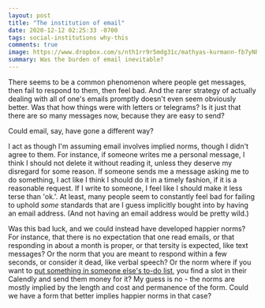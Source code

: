 ```yaml
---
layout: post
title: "The institution of email"
date: 2020-12-12 02:25:33 -0700
tags: social-institutions why-this
comments: true
image: https://www.dropbox.com/s/nth1rr9r5mdg31c/mathyas-kurmann-fb7yNPbT0l8-unsplash.jpg?raw=1
summary: Was the burden of email inevitable?
---
```

There seems to be a common phenomenon where people get messages, then fail to respond to them, then feel bad. And the rarer strategy of actually dealing with all of one's emails promptly doesn't even seem obviously better. Was that how things were with letters or telegrams? Is it just that there are so many messages now, because they are easy to send?

Could email, say, have gone a different way?<!--ex-->

I act as though I'm assuming email involves implied norms, though I didn't agree to them. For instance, if someone writes me a personal message, I think I should not delete it without reading it, unless they deserve my disregard for some reason. If someone sends me a message asking me to do something, I act like I think I should do it in a timely fashion, if it is a reasonable request. If I write to someone, I feel like I should make it less terse than 'ok.'. At least, many people seem to constantly feel bad for failing to uphold *some* standards that are I guess implicitly bought into by having an email address. (And not having an email address would be pretty wild.)

Was this bad luck, and we could instead have developed happier norms? For instance, that there is no expectation that one read emails, or that responding in about a month is proper, or that tersity is expected, like text messages? Or the norm that you are meant to respond within a few seconds, or consider it dead, like verbal speech? Or the norm where if you want to [put something in someone else's to-do list](https://thicketforte.com/2019/01/23/information-and-money/), you find a slot in their Calendly and send them money for it? My guess is no - the norms are mostly implied by the length and cost and permanence of the form. Could we have a form that better implies happier norms in that case?
